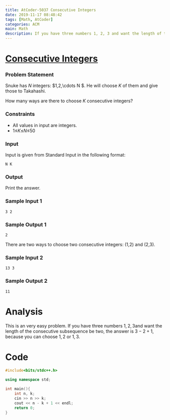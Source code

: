 ```yaml
---
title: AtCoder-5037 Consecutive Integers
date: 2019-11-17 08:48:42
tags: [Math, AtCoder]
categories: ACM
main: Math
description: If you have three numbers 1, 2, 3 and want the length of the consecutive subsequence be two, the answer is 3-2+1, because you can choose 1, 2 or 1, 3.
---
```


# [Consecutive Integers](https://diverta2019.contest.atcoder.jp/tasks/diverta2019_a?lang=en)

### Problem Statement

Snuke has *N* integers: $1,2,\cdots N $. He will choose *K* of them and give those to Takahashi.

How many ways are there to choose *K* consecutive integers?

### Constraints

- All values in input are integers.
- 1≤*K*≤*N*≤50

### Input

Input is given from Standard Input in the following format:

```
N K
```

### Output

Print the answer.

### Sample Input 1

```
3 2
```

### Sample Output 1

```
2
```

There are two ways to choose two consecutive integers: (1,2) and (2,3).

### Sample Input 2

```
13 3
```

### Sample Output 2

```
11
```

# Analysis

This is an very easy problem. If you have three numbers $1, 2, 3$and want the length of the consecutive subsequence be two, the answer is $3-2 +1$, because you can choose $1, 2$ or $1, 3$.

# Code

```c++
#include<bits/stdc++.h>

using namespace std;

int main(){
	int n, k;
	cin >> n >> k;
	cout << n - k + 1 << endl;
	return 0;
}
```